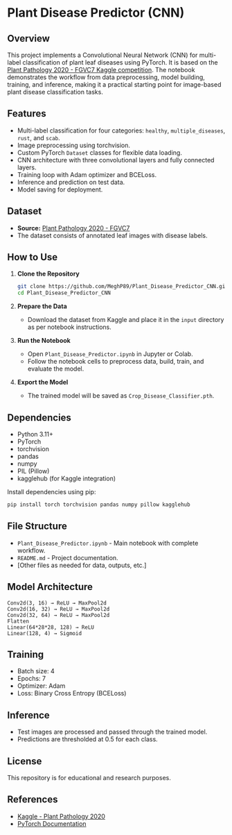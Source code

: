 # Plant Disease Predictor (CNN)

## Overview

This project implements a Convolutional Neural Network (CNN) for multi-label classification of plant leaf diseases using PyTorch. It is based on the [Plant Pathology 2020 - FGVC7 Kaggle competition](https://www.kaggle.com/c/plant-pathology-2020-fgvc7). The notebook demonstrates the workflow from data preprocessing, model building, training, and inference, making it a practical starting point for image-based plant disease classification tasks.

## Features

- Multi-label classification for four categories: `healthy`, `multiple_diseases`, `rust`, and `scab`.
- Image preprocessing using torchvision.
- Custom PyTorch `Dataset` classes for flexible data loading.
- CNN architecture with three convolutional layers and fully connected layers.
- Training loop with Adam optimizer and BCELoss.
- Inference and prediction on test data.
- Model saving for deployment.

## Dataset

- **Source:** [Plant Pathology 2020 - FGVC7](https://www.kaggle.com/c/plant-pathology-2020-fgvc7)
- The dataset consists of annotated leaf images with disease labels.

## How to Use

1. **Clone the Repository**
    ```bash
    git clone https://github.com/MeghP89/Plant_Disease_Predictor_CNN.git
    cd Plant_Disease_Predictor_CNN
    ```

2. **Prepare the Data**
   - Download the dataset from Kaggle and place it in the `input` directory as per notebook instructions.

3. **Run the Notebook**
   - Open `Plant_Disease_Predictor.ipynb` in Jupyter or Colab.
   - Follow the notebook cells to preprocess data, build, train, and evaluate the model.

4. **Export the Model**
   - The trained model will be saved as `Crop_Disease_Classifier.pth`.

## Dependencies

- Python 3.11+
- PyTorch
- torchvision
- pandas
- numpy
- PIL (Pillow)
- kagglehub (for Kaggle integration)

Install dependencies using pip:
```bash
pip install torch torchvision pandas numpy pillow kagglehub
```

## File Structure

- `Plant_Disease_Predictor.ipynb` - Main notebook with complete workflow.
- `README.md` - Project documentation.
- [Other files as needed for data, outputs, etc.]

## Model Architecture

```
Conv2d(3, 16) → ReLU → MaxPool2d
Conv2d(16, 32) → ReLU → MaxPool2d
Conv2d(32, 64) → ReLU → MaxPool2d
Flatten
Linear(64*28*28, 128) → ReLU
Linear(128, 4) → Sigmoid
```

## Training

- Batch size: 4
- Epochs: 7
- Optimizer: Adam
- Loss: Binary Cross Entropy (BCELoss)

## Inference

- Test images are processed and passed through the trained model.
- Predictions are thresholded at 0.5 for each class.

## License

This repository is for educational and research purposes.

## References

- [Kaggle - Plant Pathology 2020](https://www.kaggle.com/c/plant-pathology-2020-fgvc7)
- [PyTorch Documentation](https://pytorch.org/docs/stable/index.html)
